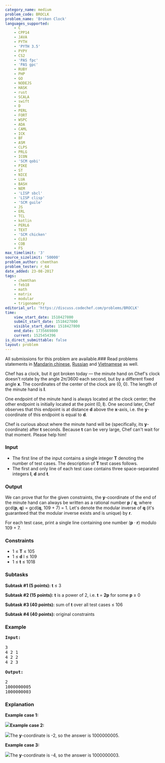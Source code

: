 ```yaml
---
category_name: medium
problem_code: BROCLK
problem_name: 'Broken Clock'
languages_supported:
    - C
    - CPP14
    - JAVA
    - PYTH
    - 'PYTH 3.5'
    - PYPY
    - CS2
    - 'PAS fpc'
    - 'PAS gpc'
    - RUBY
    - PHP
    - GO
    - NODEJS
    - HASK
    - rust
    - SCALA
    - swift
    - D
    - PERL
    - FORT
    - WSPC
    - ADA
    - CAML
    - ICK
    - BF
    - ASM
    - CLPS
    - PRLG
    - ICON
    - 'SCM qobi'
    - PIKE
    - ST
    - NICE
    - LUA
    - BASH
    - NEM
    - 'LISP sbcl'
    - 'LISP clisp'
    - 'SCM guile'
    - JS
    - ERL
    - TCL
    - kotlin
    - PERL6
    - TEXT
    - 'SCM chicken'
    - CLOJ
    - COB
    - FS
max_timelimit: '3'
source_sizelimit: '50000'
problem_author: chemthan
problem_tester: r_64
date_added: 23-08-2017
tags:
    - chemthan
    - feb18
    - math
    - matrix
    - modular
    - trigonometry
editorial_url: 'https://discuss.codechef.com/problems/BROCLK'
time:
    view_start_date: 1518427800
    submit_start_date: 1518427800
    visible_start_date: 1518427800
    end_date: 1735669800
    current: 1525454396
is_direct_submittable: false
layout: problem
---
```

All submissions for this problem are available.### Read problems statements in [Mandarin chinese](http://www.codechef.com/download/translated/FEB18/mandarin/BROCLK.pdf), [Russian](http://www.codechef.com/download/translated/FEB18/russian/BROCLK.pdf) and [Vietnamese](http://www.codechef.com/download/translated/FEB18/vietnamese/BROCLK.pdf) as well.

Chef has a clock, but it got broken today — the minute hand on Chef's clock doesn't rotate by the angle 2π/3600 each second, but by a different fixed angle **x**. The coordinates of the center of the clock are (0, 0). The length of the minute hand is **l**.

One endpoint of the minute hand is always located at the clock center; the other endpoint is initially located at the point (0, **l**). One second later, Chef observes that this endpoint is at distance **d** above the **x**-axis, i.e. the **y**-coordinate of this endpoint is equal to **d**.

Chef is curious about where the minute hand will be (specifically, its **y**-coordinate) after **t** seconds. Because **t** can be very large, Chef can't wait for that moment. Please help him!

### Input

- The first line of the input contains a single integer **T** denoting the number of test cases. The description of **T** test cases follows.
- The first and only line of each test case contains three space-separated integers **l**, **d** and **t**.

### Output

We can prove that for the given constraints, the **y**-coordinate of the end of the minute hand can always be written as a rational number **p** / **q**, where gcd(**p**, **q**) = gcd(**q**, 109 + 7) = 1. Let's denote the modular inverse of **q** (it's guaranteed that the modular inverse exists and is unique) by **r**.

For each test case, print a single line containing one number (**p** · **r**) modulo 109 + 7.

### Constraints

- 1 ≤ **T** ≤ 105
- 1 ≤ **d** l ≤ 109
- 1 ≤ **t** ≤ 1018

### Subtasks

**Subtask #1 (5 points):** **t** ≤ 3

**Subtask #2 (15 points):** **t** is a power of 2, i.e. **t** = **2p** for some **p** ≥ 0

**Subtask #3 (40 points):** sum of **t** over all test cases ≤ 106

**Subtask #4 (40 points):** original constraints

### Example

<pre><b>Input:</b>

3
4 2 1
4 2 2
4 2 3

<b>Output:</b>

2
1000000005
1000000003
</pre>
### Explanation

**Example case 1:**

![](https://i.imgur.com/85ynCEa.png)**Example case 2:**

![](https://i.imgur.com/fxXO8Gu.png)The **y**-coordinate is -2, so the answer is 1000000005.

**Example case 3:**

![](https://i.imgur.com/zQIOE1B.png)The **y**-coordinate is -4, so the answer is 1000000003.
